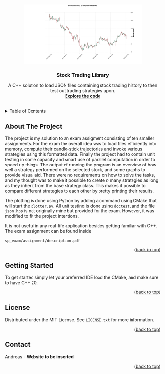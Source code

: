 <a name="readme-top"></a>
<!-- PROJECT LOGO -->
<br />
<div align="center">
  <a href="https://github.com/Andreas1331/sp_exam">
    <img src="images/candlesticks_plot.png" alt="Logo" width="384" height="191">
  </a>

<h3 align="center">Stock Trading Library</h3>

  <p align="center">
    A C++ solution to load JSON files containing stock trading history to then test out trading strategies upon.
    <br />
    <a href="https://github.com/Andreas1331/sp_exam/tree/main/project"><strong>Explore the code</strong></a>
    <br />
    <br />
  </p>
</div>


<!-- TABLE OF CONTENTS -->
<details>
  <summary>Table of Contents</summary>
  <ol>
    <li><a href="#about-the-project">About The Project</a></li>
    <li>
      <a href="#getting-started">Getting Started</a>
    </li>
    <li><a href="#license">License</a></li>
    <li><a href="#contact">Contact</a></li>
        <li><a href="#acknowledgments">Acknowledgments</a></li>
  </ol>
</details>


<!-- ABOUT THE PROJECT -->
## About The Project

The project is my solution to an exam assigment consisting of ten smaller assignments. For the exam the overall idea was to load files efficiently into memory, compute their candle-stick trajectories and invoke various strategies using this formatted data. Finally the project had to contain unit testing in some capacity and smart use of parallel computation in order to speed up things. The output of running the program is an overview of how well a strategy performed on the selected stock, and some graphs to provide visual aid. There were no requirements on how to solve the tasks, and my thought was to make it possible to create *n* many strategies as long as they inherit from the base strategy class. This makes it possible to compare different strategies to each other by pretty printing their results.

The plotting is done using Python by adding a command using CMake that will start the ``plotter.py``. All unit testing is done using ``doctest``, and the file ``json.hpp`` is not originally mine but provided for the exam. However, it was modified to fit the project intentions.

It is not useful in any real-life application besides getting familiar with C++. The exam assignment can be found inside 
```
sp_exam/assignment/description.pdf
```


<p align="right">(<a href="#readme-top">back to top</a>)</p>


<!-- GETTING STARTED -->
## Getting Started

To get started simply let your preferred IDE load the CMake, and make sure to have C++ 20.

<p align="right">(<a href="#readme-top">back to top</a>)</p>


<!-- LICENSE -->
## License

Distributed under the MIT License. See `LICENSE.txt` for more information.

<p align="right">(<a href="#readme-top">back to top</a>)</p>


<!-- CONTACT -->
## Contact

Andreas  - **Website to be inserted**

<p align="right">(<a href="#readme-top">back to top</a>)</p>

